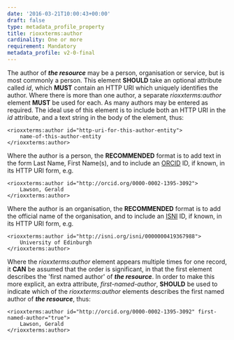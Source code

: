 ```yaml
---
date: '2016-03-21T10:00:43+00:00'
draft: false
type: metadata_profile_property
title: rioxxterms:author
cardinality: One or more
requirement: Mandatory
metadata_profile: v2-0-final
---
```

The author of ***the resource*** may be a person, organisation or service, but is most commonly a person. This element **SHOULD** take an optional attribute called *id*, which **MUST** contain an HTTP URI which uniquely identifies the author. Where there is more than one author, a separate *rioxxterms:author* element **MUST** be used for each.
As many authors may be entered as required. The ideal use of this element is to include both an HTTP URI in the *id* attribute, and a text string in the body of the element, thus:

    <rioxxterms:author id="http-uri-for-this-author-entity">
        name-of-this-author-entity
    </rioxxterms:author>

Where the author is a person, the **RECOMMENDED** format is to add text in the form Last Name, First Name(s), and to include an [ORCID](http://orcid.org) ID, if known, in its HTTP URI form, e.g. 

    <rioxxterms:author id="http://orcid.org/0000-0002-1395-3092">
        Lawson, Gerald
    </rioxxterms:author>

Where the author is an organisation, the **RECOMMENDED** format is to add the official name of the organisation, and to include an [ISNI](http://isni.org) ID, if known, in its HTTP URI form, e.g.

    <rioxxterms:author id="http://isni.org/isni/0000000419367988">
        University of Edinburgh
    </rioxxterms:author>

Where the *rioxxterms:author* element appears multiple times for one record, it **CAN** be assumed that the order is significant, in that the first element describes the &#39;first named author&#39; of ***the resource***. In order to make this more explicit, an extra attribute, *first-named-author*, **SHOULD** be used to indicate which of the *rioxxterms:author* elements describes the first named author of ***the resource***, thus:

    <rioxxterms:author id="http://orcid.org/0000-0002-1395-3092" first-named-author="true">
        Lawson, Gerald
    </rioxxterms:author>
